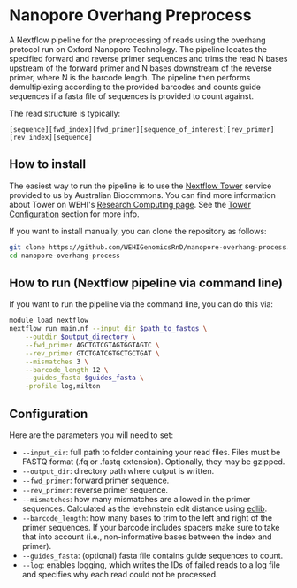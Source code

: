 # Nanopore Overhang Preprocess

A Nextflow pipeline for the preprocessing of reads using the overhang protocol run on Oxford Nanopore Technology. The pipeline locates the specified forward and reverse primer sequences and trims the read N bases upstream of the forward primer and N bases downstream of the reverse primer, where N is the barcode length. The pipeline then performs demultiplexing according to the provided barcodes and counts guide sequences if a fasta file of sequences is provided to count against.

The read structure is typically:

`[sequence][fwd_index][fwd_primer][sequence_of_interest][rev_primer][rev_index][sequence]`


## How to install

The easiest way to run the pipeline is to use the [Nextflow Tower](https://tower.services.biocommons.org.au) service provided to us by Australian Biocommons. You can find more information about Tower on WEHI's [Research Computing page](https://wehieduau.sharepoint.com/sites/rc2/SitePages/Nextflow-Tower.aspx). See the [Tower Configuration](https://github.com/WEHIGenomicsRnD/nf-qc-pipe#tower-configuration) section for more info.

If you want to install manually, you can clone the repository as follows:

```bash
git clone https://github.com/WEHIGenomicsRnD/nanopore-overhang-process.git
cd nanopore-overhang-process
```

## How to run (Nextflow pipeline via command line)

If you want to run the pipeline via the command line, you can do this via:

```bash
module load nextflow
nextflow run main.nf --input_dir $path_to_fastqs \
    --outdir $output_directory \
    --fwd_primer AGCTGTCGTAGTGGTAGTC \
    --rev_primer GTCTGATCGTGCTGCTGAT \
    --mismatches 3 \
    --barcode_length 12 \
    --guides_fasta $guides_fasta \
    -profile log,milton
```

## Configuration

Here are the parameters you will need to set:

- `--input_dir`: full path to folder containing your read files. Files must be FASTQ format (.fq or .fastq extension). Optionally, they may be gzipped.
- `--output_dir`: directory path where output is written.
- `--fwd_primer`: forward primer sequence.
- `--rev_primer`: reverse primer sequence.
- `--mismatches`: how many mismatches are allowed in the primer sequences. Calculated as the levehnstein edit distance using [edlib](https://github.com/Martinsos/edlib).
- `--barcode_length`: how many bases to trim to the left and right of the primer sequences. If your barcode includes spacers make sure to take that into account (i.e., non-informative bases between the index and primer).
- `--guides_fasta`: (optional) fasta file contains guide sequences to count.
- `--log`: enables logging, which writes the IDs of failed reads to a log file and specifies why each read could not be processed.
